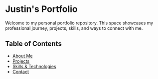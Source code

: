 # Justin's Portfolio

Welcome to my personal portfolio repository. This space showcases my professional journey, projects, skills, and ways to connect with me.

## Table of Contents

- [About Me](#about-me)
- [Projects](#projects)
- [Skills & Technologies](#skills--technologies)
- [Contact](#contact)
